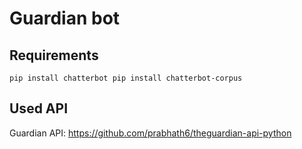 # Guardian bot
## Requirements
``
 pip install chatterbot
 pip install chatterbot-corpus
``
## Used API
Guardian API: https://github.com/prabhath6/theguardian-api-python
